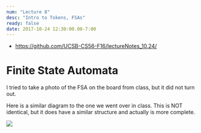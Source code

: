 ```yaml
---
num: "Lecture 8"
desc: "Intro to Tokens, FSAs"
ready: false
date: 2017-10-24 12:30:00.00-7:00
---
```



* <https://github.com/UCSB-CS56-F16/lectureNotes_10.24/>


# Finite State Automata

I tried to take a photo of the FSA on the board from class, but it did not turn out.

Here is a similar diagram to the one we went over in class.  This is NOT identical, but it does have a similar structure
and actually is more complete.

<img src="https://docs.google.com/drawings/d/1d1p1M9JS6Xkx7Ug0p86N3arTUZvk-NgIQo6QIj8ZJS0/pub?w=1212&amp;h=690">

